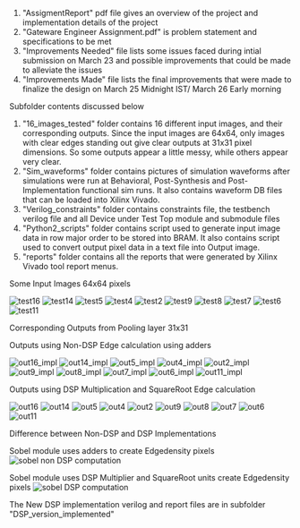 
1. "AssigmentReport" pdf file gives an overview of the project and implementation details of the project
2. "Gateware Engineer Assignment.pdf" is problem statement and specifications to be met
3. "Improvements Needed" file lists some issues faced during intial submission on March 23 and possible improvements that could be made to alleviate the issues
4. "Improvements Made" file lists the final improvements that were made to finalize the design on March 25 Midnight IST/ March 26 Early morning


Subfolder contents discussed below


1. "16_images_tested" folder contains 16 different input images, and their corresponding outputs. Since the input images are 64x64, only images with clear edges standing out give clear outputs at 31x31 pixel dimensions. So some outputs appear a little messy, while others appear very clear.
2. "Sim_waveforms" folder contains pictures of simulation waveforms after simulations were run at Behavioral, Post-Synthesis and Post-Implementation functional sim runs. It also contains waveform DB files that can be loaded into Xilinx Vivado.
3. "Verilog_constraints" folder contains constraints file, the testbench verilog file and all Device under Test Top module and submodule files
4. "Python2_scripts" folder contains script used to generate input image data in row major order to be stored into BRAM. It also contains script used to convert output pixel data in a text file into Output image.
5. "reports" folder contains all the reports that were generated by Xilinx Vivado tool report menus.

Some Input Images 64x64 pixels

![test16](https://github.com/user-attachments/assets/2bdb1000-3cc2-4996-910c-4853cc8c8637)
![test14](https://github.com/user-attachments/assets/74eb232f-6bea-476a-9d1b-1925c511699f)
![test5](https://github.com/user-attachments/assets/173dc6c3-bef5-45e0-a96e-f716095ac04b)
![test4](https://github.com/user-attachments/assets/720ea53d-6073-4246-9bbc-70c5b635bff1)
![test2](https://github.com/user-attachments/assets/be43dffa-35e1-4538-b655-b5426b5cd238)
![test9](https://github.com/user-attachments/assets/81962ddc-5ad0-4ede-8c7f-cc25877f8cf9)
![test8](https://github.com/user-attachments/assets/9465c553-5eb3-4391-80b3-c8f102490f41)
![test7](https://github.com/user-attachments/assets/45d786e7-03f1-47e8-bf85-336d6f1c7fc5)
![test6](https://github.com/user-attachments/assets/393d83d9-2f23-417b-bace-034112c5edf5)
![test11](https://github.com/user-attachments/assets/6cbe5ca3-2192-45b7-838e-3f447a0772cf)

Corresponding Outputs from Pooling layer 31x31

Outputs using Non-DSP Edge calculation using adders

![out16_impl](https://github.com/user-attachments/assets/3d439c70-1eb4-4fa8-81af-bd6c2f347d0e)
![out14_impl](https://github.com/user-attachments/assets/8c0cd75c-1276-453b-83b8-0281b3655c8c)
![out5_impl](https://github.com/user-attachments/assets/e1cd0a85-6643-49a8-9b68-3ad85e7db3dc)
![out4_impl](https://github.com/user-attachments/assets/aa71d06a-b216-4f03-9090-ac37ba061c8d)
![out2_impl](https://github.com/user-attachments/assets/65e03ca8-844e-4d67-a663-9062c3a9dec2)
![out9_impl](https://github.com/user-attachments/assets/e23226a5-9524-4b7e-97ce-d044555c9f9c)
![out8_impl](https://github.com/user-attachments/assets/2c97828d-c1b3-4ee1-bdda-a76ea85fceb6)
![out7_impl](https://github.com/user-attachments/assets/d809fd4e-f3f3-4585-b8dc-1027a448d4ea)
![out6_impl](https://github.com/user-attachments/assets/75bc9528-d5f6-412f-b8f0-eecee5f07d6c)
![out11_impl](https://github.com/user-attachments/assets/c3e8ab4b-93d1-4bb3-8fe7-e18e6c55dcc2)


Outputs using DSP Multiplication and SquareRoot Edge calculation

![out16](https://github.com/user-attachments/assets/52dcf865-187e-4ecf-a825-c4d799a94bee)
![out14](https://github.com/user-attachments/assets/3b908b8b-faf5-4464-b6a2-8bdfb80d40d4)
![out5](https://github.com/user-attachments/assets/6f9e8fc2-7324-4dbc-870a-e1f2b1526141)
![out4](https://github.com/user-attachments/assets/91ff1e86-9bc4-4baf-b6d3-25170db8474d)
![out2](https://github.com/user-attachments/assets/e5f92ae7-9052-4e57-b3b0-d554b64fa41d)
![out9](https://github.com/user-attachments/assets/65d3800a-9923-4b4c-9041-65aa49d1b0ae)
![out8](https://github.com/user-attachments/assets/26610273-2117-4811-9715-f1a82dd486b4)
![out7](https://github.com/user-attachments/assets/8660126c-ef73-4873-9a26-a473687c462a)
![out6](https://github.com/user-attachments/assets/e4c87352-0337-4e09-b465-d3a68b2ef089)
![out11](https://github.com/user-attachments/assets/dacbb3db-56a8-4111-8856-132286460852)

Difference between Non-DSP and DSP Implementations

Sobel module uses adders to create Edgedensity pixels
![sobel non DSP computation](https://github.com/user-attachments/assets/4a5b07eb-08bc-4778-b0b5-1a604f0ffc33)


Sobel module uses DSP Multiplier and SquareRoot units create Edgedensity pixels
![sobel DSP computation](https://github.com/user-attachments/assets/49acd30b-6bb6-4247-8756-5b3370aca735)

The New DSP implementation verilog and report files are in subfolder "DSP_version_implemented"











